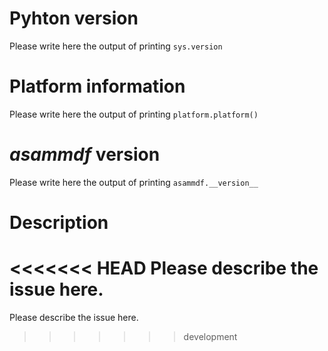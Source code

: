 # Pyhton version 
Please write here the output of printing ``sys.version``

# Platform information
Please write here the output of printing ``platform.platform()``

# _asammdf_ version
Please write here the output of printing ``asammdf.__version__``

# Description
<<<<<<< HEAD
Please describe the issue here.
=======
Please describe the issue here.
>>>>>>> development
